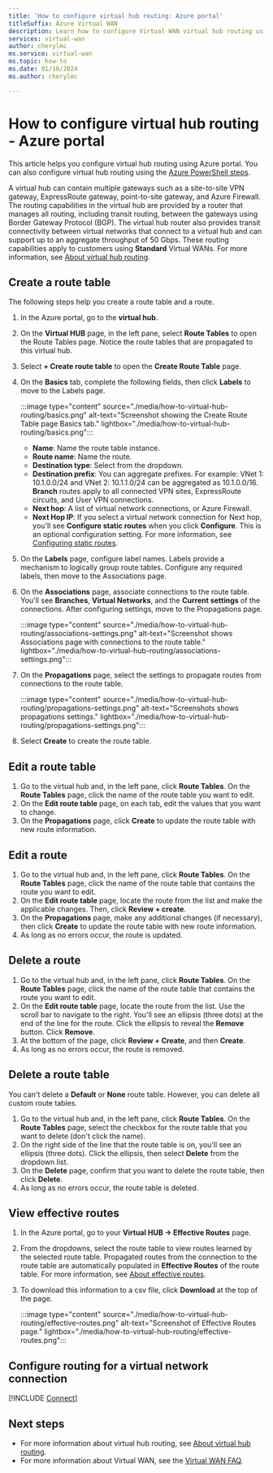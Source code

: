 ```yaml
---
title: 'How to configure virtual hub routing: Azure portal'
titleSuffix: Azure Virtual WAN
description: Learn how to configure Virtual WAN virtual hub routing using the Azure portal.
services: virtual-wan
author: cherylmc
ms.service: virtual-wan
ms.topic: how-to
ms.date: 01/10/2024
ms.author: cherylmc

---
```

# How to configure virtual hub routing - Azure portal

This article helps you configure virtual hub routing using Azure portal. You can also configure virtual hub routing using the [Azure PowerShell steps](how-to-virtual-hub-routing-powershell.md).

A virtual hub can contain multiple gateways such as a site-to-site VPN gateway, ExpressRoute gateway, point-to-site gateway, and Azure Firewall. The routing capabilities in the virtual hub are provided by a router that manages all routing, including transit routing, between the gateways using Border Gateway Protocol (BGP). The virtual hub router also provides transit connectivity between virtual networks that connect to a virtual hub and can support up to an aggregate throughput of 50 Gbps. These routing capabilities apply to customers using **Standard** Virtual WANs. For more information, see [About virtual hub routing](about-virtual-hub-routing.md).

## Create a route table

The following steps help you create a route table and a route.

1. In the Azure portal, go to the **virtual hub**.
1. On the **Virtual HUB** page, in the left pane, select **Route Tables** to open the Route Tables page. Notice the route tables that are propagated to this virtual hub.
1. Select **+ Create route table** to open the **Create Route Table** page.
1. On the **Basics** tab, complete the following fields, then click **Labels** to move to the Labels page.

   :::image type="content" source="./media/how-to-virtual-hub-routing/basics.png" alt-text="Screenshot showing the Create Route Table page Basics tab." lightbox="./media/how-to-virtual-hub-routing/basics.png":::

   * **Name**: Name the route table instance.
   * **Route name**: Name the route.
   * **Destination type**: Select from the dropdown.
   * **Destination prefix**: You can aggregate prefixes. For example: VNet 1: 10.1.0.0/24 and VNet 2: 10.1.1.0/24 can be aggregated as 10.1.0.0/16. **Branch** routes apply to all connected VPN sites, ExpressRoute circuits, and User VPN connections.
   * **Next hop**: A list of virtual network connections, or Azure Firewall.
   * **Next Hop IP**: If you select a virtual network connection for Next hop, you'll see **Configure static routes** when you click **Configure**. This is an optional configuration setting. For more information, see [Configuring static routes](about-virtual-hub-routing.md#static).

1. On the **Labels** page, configure label names. Labels provide a mechanism to logically group route tables. Configure any required labels, then move to the Associations page.

1. On the **Associations** page, associate connections to the route table. You'll see **Branches**, **Virtual Networks**, and the **Current settings** of the connections. After configuring settings, move to the Propagations page.

    :::image type="content" source="./media/how-to-virtual-hub-routing/associations-settings.png" alt-text="Screenshot shows Associations page with connections to the route table." lightbox="./media/how-to-virtual-hub-routing/associations-settings.png":::

1. On the **Propagations** page, select the settings to propagate routes from connections to the route table.

    :::image type="content" source="./media/how-to-virtual-hub-routing/propagations-settings.png" alt-text="Screenshots shows propagations settings." lightbox="./media/how-to-virtual-hub-routing/propagations-settings.png":::

1. Select **Create** to create the route table.

## Edit a route table

1. Go to the virtual hub and, in the left pane, click **Route Tables**. On the **Route Tables** page, click the name of the route table you want to edit.
1. On the **Edit route table** page, on each tab, edit the values that you want to change.
1. On the **Propagations** page, click **Create** to update the route table with new route information.

## Edit a route

1. Go to the virtual hub and, in the left pane, click **Route Tables**. On the **Route Tables** page, click the name of the route table that contains the route you want to edit.
1. On the **Edit route table** page, locate the route from the list and make the applicable changes. Then, click **Review + create**.
1. On the **Propagations** page, make any additional changes (if necessary), then click **Create** to update the route table with new route information.
1. As long as no errors occur, the route is updated.

## Delete a route

1. Go to the virtual hub and, in the left pane, click **Route Tables**. On the **Route Tables** page, click the name of the route table that contains the route you want to edit.
1. On the **Edit route table** page, locate the route from the list. Use the scroll bar to navigate to the right. You'll see an ellipsis (three dots) at the end of the line for the route. Click the ellipsis to reveal the **Remove** button. Click **Remove**.
1. At the bottom of the page, click **Review + Create**, and then **Create**.
1. As long as no errors occur, the route is removed.

## Delete a route table

You can't delete a **Default** or **None** route table. However, you can delete all custom route tables.

1. Go to the virtual hub and, in the left pane, click **Route Tables**. On the **Route Tables** page, select the checkbox for the route table that you want to delete (don't click the name).
1. On the right side of the line that the route table is on, you'll see an ellipsis (three dots). Click the ellipsis, then select **Delete** from the dropdown list.
1. On the **Delete** page, confirm that you want to delete the route table, then click **Delete**.
1. As long as no errors occur, the route table is deleted.

## View effective routes

1. In the Azure portal, go to your **Virtual HUB -> Effective Routes** page.
1. From the dropdowns, select the route table to view routes learned by the selected route table. Propagated routes from the connection to the route table are automatically populated in **Effective Routes** of the route table. For more information, see [About effective routes](effective-routes-virtual-hub.md).
1. To download this information to a csv file, click **Download** at the top of the page.

   :::image type="content" source="./media/how-to-virtual-hub-routing/effective-routes.png" alt-text="Screenshot of Effective Routes page." lightbox="./media/how-to-virtual-hub-routing/effective-routes.png":::

## <a name="routing-configuration"></a>Configure routing for a virtual network connection

[!INCLUDE [Connect](../../includes/virtual-wan-connect-vnet-hub-include.md)]

## Next steps

* For more information about virtual hub routing, see [About virtual hub routing](about-virtual-hub-routing.md).
* For more information about Virtual WAN, see the [Virtual WAN FAQ](virtual-wan-faq.md).
